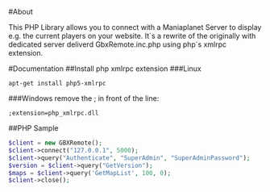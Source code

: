 #About


This PHP Library allows you to connect with a Maniaplanet Server to display e.g. the current players on your website. It´s a rewrite of the originally with dedicated server deliverd GbxRemote.inc.php using php´s xmlrpc extension.

#Documentation
##Install php xmlrpc extension
###Linux
```
apt-get install php5-xmlrpc
```
###Windows
remove the ; in front of the line:
```
;extension=php_xmlrpc.dll
```
##PHP Sample
```php
$client = new GBXRemote();
$client->connect("127.0.0.1", 5000);
$client->query("Authenticate", "SuperAdmin", "SuperAdminPassword");
$version = $client->query("GetVersion");
$maps = $client->query('GetMapList', 100, 0);
$client->close();
```

